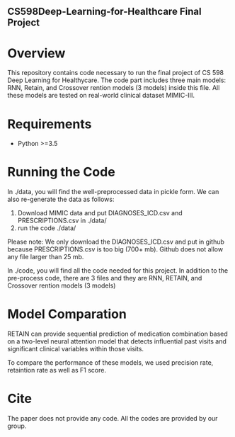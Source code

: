 ## CS598Deep-Learning-for-Healthcare Final Project

# Overview

This repository contains code necessary to run the final project of CS 598 Deep Learning for Healthycare. The code part includes three main models: RNN, Retain, and Crossover rention models (3 models) inside this file. All these models are tested on real-world clinical dataset MIMIC-III. 


# Requirements

* Python >=3.5


# Running the Code

In ./data, you will find the well-preprocessed data in pickle form. We can also re-generate the data as follows:

1. Download MIMIC data and put DIAGNOSES_ICD.csv and PRESCRIPTIONS.csv in ./data/
2. run the code ./data/

Please note: We only download the DIAGNOSES_ICD.csv and put in github because PRESCRIPTIONS.csv is too big (700+ mb).  Github does not allow any file larger than 25 mb.


In ./code, you will find all the code needed for this project. In addition to the pre-process code, there are 3 files and they are RNN, RETAIN, and Crossover rention models (3 models)

# Model Comparation


RETAIN can provide sequential prediction of medication combination based on a two-level neural attention model that detects influential past visits and significant clinical variables within those visits.


To compare the performance of these models, we used precision rate, retaintion rate as well as F1 score. 


# Cite

The paper does not provide any code. All the codes are provided by our group. 














